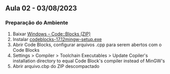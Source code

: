 ## Aula 02 - 03/08/2023

### Preparação do Ambiente

1. Baixar [Windows – Code::Blocks (ZIP)](https://www.inf.pucrs.br/pinho/CG/Aulas/OpenGL/OpenGL.html)
2. Instalar [codeblocks-17.12mingw-setup.exe](https://sourceforge.net/projects/codeblocks/files/Binaries/17.12/Windows/)
3. Abrir Code Blocks, configurar arquivos .cpp para serem abertos com o Code Blocks
4. Settings > Compiler > Toolchain Executables > Update Copiler's installation directory to equal Code Block's compiler instead of MinGW's
5. Abrir arquivo.cbp do ZIP descompactado
